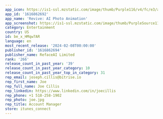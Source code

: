 ```yaml
---
app_icon: https://is1-ssl.mzstatic.com/image/thumb/Purple116/v4/fc/e3/ac/fce3ac0d-8df8-9a1c-b11d-0f1eeb20302f/AppIcon-0-0-1x_U007emarketing-0-5-0-85-220.png/1024x1024bb.png
app_id: '1616862692'
app_name: 'Revive: AI Photo Animation'
app_screenshot: https://is1-ssl.mzstatic.com/image/thumb/PurpleSource116/v4/19/f5/e0/19f5e05d-c096-81a7-4998-5effb534d0f1/5a1b504f-c8e7-475b-81ad-8dcccfff0edc_3.jpg/1284x2778bb.png
category: Entertainment
country: US
id: be_x_HMqw7AR
language: en
most_recent_release: '2024-02-08T00:00:00'
publisher_id: '1616862694'
publisher_name: RefaceAI Limited
rank: '266'
release_count_in_past_year: '39'
release_count_in_past_year_category: 10
release_count_in_past_year_top_in_category: 31
rep_email: joseph.cillis@bitrise.io
rep_first_name: Joe
rep_full_name: Joe Cillis
rep_linkedin: https://www.linkedin.com/in/joecillis
rep_phone: +1 518-258-1902
rep_photo: joe.jpg
rep_title: Account Manager
store: itunes_connect
---
```

